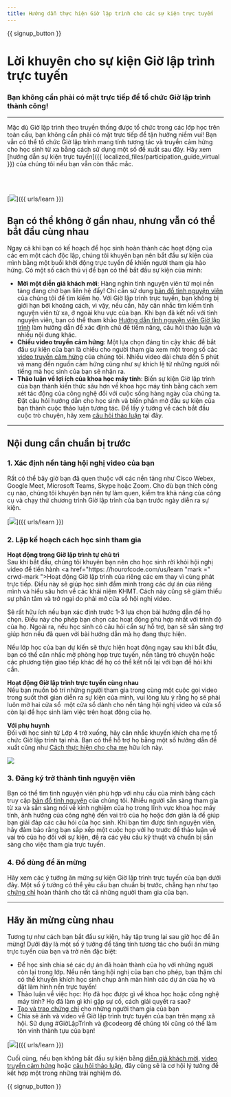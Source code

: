 ```yaml
---
title: Hướng dẫn thực hiện Giờ lập trình cho các sự kiện trực tuyến
---
```


{{ signup_button }}

# Lời khuyên cho sự kiện Giờ lập trình trực tuyến

### Bạn không cần phải có mặt trực tiếp để tổ chức Giờ lập trình thành công!

***

Mặc dù Giờ lập trình theo truyền thống được tổ chức trong các lớp học trên toàn cầu, bạn không cần phải có mặt trực tiếp để tận hưởng niềm vui! Bạn vẫn có thể tổ chức Giờ lập trình mang tính tương tác và truyền cảm hứng cho học sinh từ xa bằng cách sử dụng một số đề xuất sau đây.  Hãy xem [hướng dẫn sự kiện trực tuyến]({{ localized_files/participation_guide_virtual }}) của chúng tôi nếu bạn vẫn còn thắc mắc.

<br><br>

[<img src="/images/fit-600/Marketing/pexels-andrea-piacquadio-3762940.jpg" />]({{ urls/learn }})

## Bạn có thể không ở gần nhau, nhưng vẫn có thể bắt đầu cùng nhau
Ngay cả khi bạn có kế hoạch để học sinh hoàn thành các hoạt động của các em một cách độc lập, chúng tôi khuyên bạn nên bắt đầu sự kiện của mình bằng một buổi khởi động trực tuyến để khiến người tham gia hào hứng. Có một số cách thú vị để bạn có thể bắt đầu sự kiện của mình:

<ul>
<li><b>Mời một diễn giả khách mời</b>: Hàng nghìn tình nguyện viên từ mọi nền tảng đang chờ bạn liên hệ đấy! Chỉ cần sử dụng <a href="https://code.org/volunteer/local">bản đồ tình nguyện viên</a> của chúng tôi để tìm kiếm họ. Với Giờ lập trình trực tuyến, bạn không bị giới hạn bởi khoảng cách, vì vậy, nếu cần, hãy cân nhắc tìm kiếm tình nguyện viên từ xa, ở ngoài khu vực của bạn. Khi bạn đã kết nối với tình nguyện viên, bạn có thể tham khảo <a href="http://hourofcode.com/us/how-to/volunteers">Hướng dẫn tình nguyện viên Giờ lập trình</a> làm hướng dẫn để xác định chủ đề tiềm năng, câu hỏi thảo luận và nhiều nội dung khác.</li>
<li><b>Chiếu video truyền cảm hứng</b>: Một lựa chọn đáng tin cậy khác để bắt đầu sự kiện của bạn là chiếu cho người tham gia xem một trong số các <a href="http://hourofcode.com/us/promote/resources#videos">video truyền cảm hứng</a> của chúng tôi. Nhiều video dài chưa đến 5 phút và mang đến nguồn cảm hứng cũng như sự khích lệ từ những người nổi tiếng mà học sinh của bạn sẽ nhận ra.</li>
<li><b>Thảo luận về lợi ích của khoa học máy tính</b>: Biến sự kiện Giờ lập trình của bạn thành kiến thức sâu hơn về khoa học máy tính bằng cách xem xét tác động của công nghệ đối với cuộc sống hàng ngày của chúng ta. Đặt câu hỏi hướng dẫn cho học sinh và biến phần mở đầu sự kiện của bạn thành cuộc thảo luận tương tác. Để lấy ý tưởng về cách bắt đầu cuộc trò chuyện, hãy xem <a href="https://code.org/csforgood#prompts">câu hỏi thảo luận</a> tại đây.</li>
</ul>

---

## Nội dung cần chuẩn bị trước

### 1. Xác định nền tảng hội nghị video của bạn
Rất có thể bây giờ bạn đã quen thuộc với các nền tảng như Cisco Webex, Google Meet, Microsoft Teams, Skype hoặc Zoom. Cho dù bạn thích công cụ nào, chúng tôi khuyên bạn nên tự làm quen, kiểm tra khả năng của công cụ và chạy thử chương trình Giờ lập trình của bạn trước ngày diễn ra sự kiện.

[<img src="/images/fit-600/Marketing/photo-of-boy-video-calling-with-a-woman-4145197.jpg" />]({{ urls/learn }})

### 2. Lập kế hoạch cách học sinh tham gia
**Hoạt động trong Giờ lập trình tự chủ trì**<br> Sau khi bắt đầu, chúng tôi khuyên bạn nên cho học sinh rời khỏi hội nghị video để tiến hành <a href="https: //hourofcode.com/us/learn "mark =" crwd-mark ">Hoạt động Giờ lập trình</a> của riêng các em thay vì cùng phát trực tiếp. Điều này sẽ giúp học sinh đắm mình trong các dự án của riêng mình và hiểu sâu hơn về các khái niệm KHMT. Cách này cũng sẽ giảm thiểu sự phân tâm và trở ngại do phải mở cửa sổ hội nghị video.

Sẽ rất hữu ích nếu bạn xác định trước 1-3 lựa chọn bài hướng dẫn để họ chọn. Điều này cho phép bạn chọn các hoạt động phù hợp nhất với trình độ của họ. Ngoài ra, nếu học sinh có câu hỏi cần sự hỗ trợ, bạn sẽ sẵn sàng trợ giúp hơn nếu đã quen với bài hướng dẫn mà họ đang thực hiện.

Nếu lớp học của bạn dự kiến sẽ thực hiện hoạt động ngay sau khi bắt đầu, bạn có thể cân nhắc mở phòng họp trực tuyến, nền tảng trò chuyện hoặc các phương tiện giao tiếp khác để họ có thể kết nối lại với bạn để hỏi khi cần.

**Hoạt động Giờ lập trình trực tuyến cùng nhau**<br> Nếu bạn muốn bố trí những người tham gia trong cùng một cuộc gọi video trong suốt thời gian diễn ra sự kiện của mình, vui lòng lưu ý rằng họ sẽ phải luôn mở hai cửa sổ ­ một cửa sổ dành cho nền tảng hội nghị video và cửa sổ còn lại để học sinh làm việc trên hoạt động của họ.

**Với phụ huynh**<br> Đối với học sinh từ Lớp 4 trở xuống, hãy cân nhắc khuyến khích cha mẹ tổ chức Giờ lập trình tại nhà. Bạn có thể hỗ trợ họ bằng một số hướng dẫn đề xuất cũng như <a href="https://hourofcode.com/us/how-to/parents">Cách thực hiện cho cha mẹ</a> hữu ích này.

[<img src="/images/fit-600/Marketing//happy-father-and-child-browsing-laptop-in-bedroom-4545778.jpg" />](https://hourofcode.com/us/how-to/parents)

### 3. Đăng ký trở thành tình nguyện viên
Bạn có thể tìm tình nguyện viên phù hợp với nhu cầu của mình bằng cách truy cập <a href="https://code.org/volunteer/local">bản đồ tình nguyện</a> của chúng tôi. Nhiều người sẵn sàng tham gia từ xa và sẵn sàng nói về kinh nghiệm của họ trong lĩnh vực khoa học máy tính, ảnh hưởng của công nghệ đến vai trò của họ hoặc đơn giản là để giúp bạn giải đáp các câu hỏi của học sinh. Khi bạn tìm được tình nguyện viên, hãy đảm bảo rằng bạn sắp xếp một cuộc họp với họ trước để thảo luận về vai trò của họ đối với sự kiện, đề ra các yêu cầu kỹ thuật và chuẩn bị sẵn sàng cho việc tham gia trực tuyến.

### 4. Đồ dùng để ăn mừng
Hãy xem các ý tưởng ăn mừng sự kiện Giờ lập trình trực tuyến của bạn dưới đây. Một số ý tưởng có thể yêu cầu bạn chuẩn bị trước, chẳng hạn như tạo <a href="https://code.org/certificates">chứng chỉ</a> hoàn thành cho tất cả những người tham gia của bạn.

---

## Hãy ăn mừng cùng nhau

Tương tự như cách bạn bắt đầu sự kiện, hãy tập trung lại sau giờ học để ăn mừng! Dưới đây là một số ý tưởng để tăng tính tương tác cho buổi ăn mừng trực tuyến của bạn và trở nên đặc biệt:

- Để học sinh chia sẻ các dự án đã hoàn thành của họ với những người còn lại trong lớp. Nếu nền tảng hội nghị của bạn cho phép, bạn thậm chí có thể khuyến khích học sinh chụp ảnh màn hình các dự án của họ và đặt làm hình nền trực tuyến!
- Thảo luận về việc học: Họ đã học được gì về khoa học hoặc công nghệ máy tính? Họ đã làm gì khi gặp sự cố, cách giải quyết ra sao?
- <a href="https://code.org/certificates">Tạo và trao chứng chỉ</a> cho những người tham gia của bạn
- Chia sẻ ảnh và video về Giờ lập trình trực tuyến của bạn trên mạng xã hội. Sử dụng #GiờLậpTrình và @codeorg để chúng tôi cũng có thể làm tôn vinh thành tựu của bạn!

[<img src="/images/fit-600/Marketing/g8TUlHzF.jpeg" />]({{ urls/learn }})

Cuối cùng, nếu bạn không bắt đầu sự kiện bằng <a href="https://code.org/volunteer/local">diễn giả khách mời</a>, <a href="https://hourofcode.com/us/promote/resources#">video truyền cảm hứng</a> hoặc <a href="https://code.org/csforgood#prompts">câu hỏi thảo luận</a>, đây cũng sẽ là cơ hội lý tưởng để kết hợp một trong những trải nghiệm đó.

{{ signup_button }}
